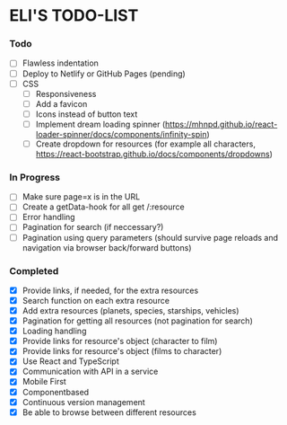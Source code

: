 # ELI'S TODO-LIST

### Todo

- [ ] Flawless indentation
- [ ] Deploy to Netlify or GitHub Pages (pending)
- [ ] CSS 
  - [ ] Responsiveness
  - [ ] Add a favicon
  - [ ] Icons instead of button text
  - [ ] Implement dream loading spinner (https://mhnpd.github.io/react-loader-spinner/docs/components/infinity-spin)
  - [ ] Create dropdown for resources (for example all characters, https://react-bootstrap.github.io/docs/components/dropdowns)

### In Progress
- [ ] Make sure page=x is in the URL
- [ ] Create a getData-hook for all get /:resource
- [ ] Error handling
- [ ] Pagination for search (if neccessary?)
- [ ] Pagination using query parameters (should survive page reloads and navigation via browser back/forward buttons)

### Completed

- [x] Provide links, if needed, for the extra resources
- [x] Search function on each extra resource
- [x] Add extra resources (planets, species, starships, vehicles)
- [x] Pagination for getting all resources (not pagination for search)
- [x] Loading handling
- [x] Provide links for resource's object (character to film)
- [x] Provide links for resource's object (films to character)
- [x] Use React and TypeScript
- [x] Communication with API in a service
- [x] Mobile First
- [x] Componentbased
- [x] Continuous version management
- [x] Be able to browse between different resources
